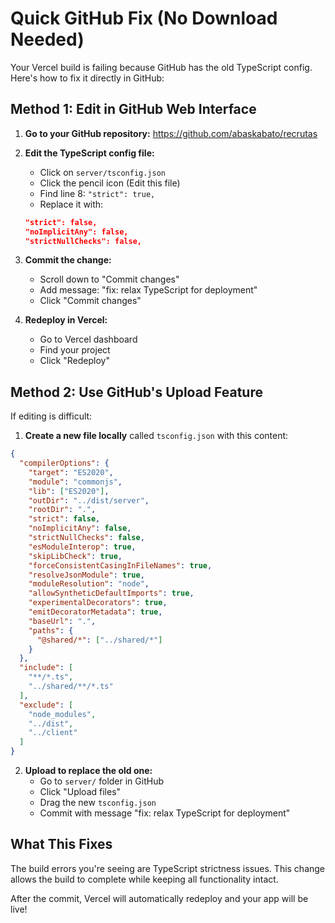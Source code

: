 # Quick GitHub Fix (No Download Needed)

Your Vercel build is failing because GitHub has the old TypeScript config. Here's how to fix it directly in GitHub:

## Method 1: Edit in GitHub Web Interface

1. **Go to your GitHub repository:** https://github.com/abaskabato/recrutas

2. **Edit the TypeScript config file:**
   - Click on `server/tsconfig.json`
   - Click the pencil icon (Edit this file)
   - Find line 8: `"strict": true,`
   - Replace it with:
   ```json
   "strict": false,
   "noImplicitAny": false,
   "strictNullChecks": false,
   ```

3. **Commit the change:**
   - Scroll down to "Commit changes"
   - Add message: "fix: relax TypeScript for deployment"
   - Click "Commit changes"

4. **Redeploy in Vercel:**
   - Go to Vercel dashboard
   - Find your project
   - Click "Redeploy"

## Method 2: Use GitHub's Upload Feature

If editing is difficult:

1. **Create a new file locally** called `tsconfig.json` with this content:
```json
{
  "compilerOptions": {
    "target": "ES2020",
    "module": "commonjs",
    "lib": ["ES2020"],
    "outDir": "../dist/server",
    "rootDir": ".",
    "strict": false,
    "noImplicitAny": false,
    "strictNullChecks": false,
    "esModuleInterop": true,
    "skipLibCheck": true,
    "forceConsistentCasingInFileNames": true,
    "resolveJsonModule": true,
    "moduleResolution": "node",
    "allowSyntheticDefaultImports": true,
    "experimentalDecorators": true,
    "emitDecoratorMetadata": true,
    "baseUrl": ".",
    "paths": {
      "@shared/*": ["../shared/*"]
    }
  },
  "include": [
    "**/*.ts",
    "../shared/**/*.ts"
  ],
  "exclude": [
    "node_modules",
    "../dist",
    "../client"
  ]
}
```

2. **Upload to replace the old one:**
   - Go to `server/` folder in GitHub
   - Click "Upload files"
   - Drag the new `tsconfig.json`
   - Commit with message "fix: relax TypeScript for deployment"

## What This Fixes

The build errors you're seeing are TypeScript strictness issues. This change allows the build to complete while keeping all functionality intact.

After the commit, Vercel will automatically redeploy and your app will be live!